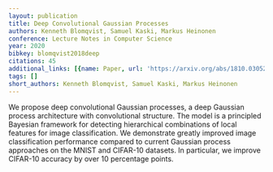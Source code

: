 ```yaml
---
layout: publication
title: Deep Convolutional Gaussian Processes
authors: Kenneth Blomqvist, Samuel Kaski, Markus Heinonen
conference: Lecture Notes in Computer Science
year: 2020
bibkey: blomqvist2018deep
citations: 45
additional_links: [{name: Paper, url: 'https://arxiv.org/abs/1810.03052'}]
tags: []
short_authors: Kenneth Blomqvist, Samuel Kaski, Markus Heinonen
---
```

We propose deep convolutional Gaussian processes, a deep Gaussian process
architecture with convolutional structure. The model is a principled Bayesian
framework for detecting hierarchical combinations of local features for image
classification. We demonstrate greatly improved image classification
performance compared to current Gaussian process approaches on the MNIST and
CIFAR-10 datasets. In particular, we improve CIFAR-10 accuracy by over 10
percentage points.